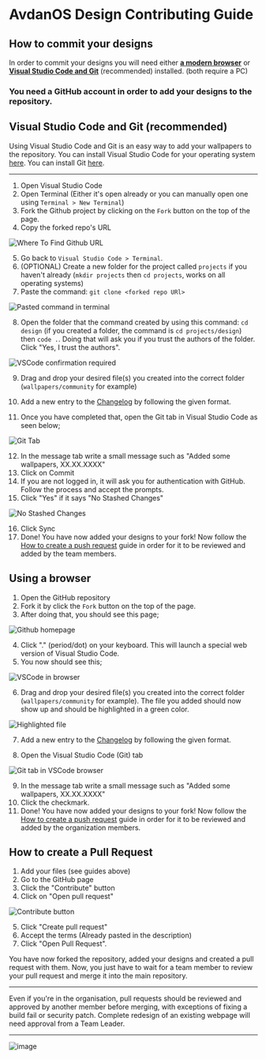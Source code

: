 # AvdanOS Design Contributing Guide

## How to commit your designs

In order to commit your designs you will need either [**a modern browser**](#using-a-browser-does-not-require-the-files-to-be-downloaded) or [**Visual Studio Code and Git**](#vscode-with-git) (recommended) installed. (both require a PC)

### You need a GitHub account in order to add your designs to the repository.

## Visual Studio Code and Git (recommended)

Using Visual Studio Code and Git is an easy way to add your wallpapers to the repository. You can install Visual Studio Code for your operating system [here](https://code.visualstudio.com/download). You can install Git [here](https://git-scm.com/downloads).

---

1. Open Visual Studio Code 
2. Open Terminal (Either it's open already or you can manually open one using `Terminal > New Terminal`)
3. Fork the Github project by clicking on the `Fork` button on the top of the page.
4. Copy the forked repo's URL

![Where To Find Github URL](.tutorial/images/whereToFindGitURL.png)

5. Go back to `Visual Studio Code > Terminal`.
6. (OPTIONAL) Create a new folder for the project called `projects` if you haven't already (`mkdir projects` then `cd projects`, works on all operating systems)
7. Paste the command: `git clone <forked repo URl>`
   
![Pasted command in terminal](.tutorial/images/gitCommandInTerminal.png)

8. Open the folder that the command created by using this command: `cd design` (if you created a folder, the command is `cd projects/design`) then `code .`.
Doing that will ask you if you trust the authors of the folder. Click "Yes, I trust the authors".

![VSCode confirmation required](.tutorial/images/trustAuthors.png)

9. Drag and drop your desired file(s) you created into the correct folder (`wallpapers/community` for example) 

10. Add a new entry to the [Changelog](CHANGELOG.md) by following the given format.

11. Once you have completed that, open the Git tab in Visual Studio Code as seen below;

![Git Tab](.tutorial/images/gitTab.png)

12. In the message tab write a small message such as "Added some wallpapers, XX.XX.XXXX"
13. Click on Commit
14. If you are not logged in, it will ask you for authentication with GitHub. Follow the process and accept the prompts.
15. Click "Yes" if it says "No Stashed Changes"
    
![No Stashed Changes](.tutorial/images/vscodeNoStashedChanges.png)

16. Click Sync
17. Done! You have now added your designs to your fork! Now follow the [How to create a push request](#how-to-create-a-push-request) guide in order for it to be reviewed and added by the team members.

## Using a browser

1. Open the GitHub repository
2. Fork it by click the `Fork` button on the top of the page.
3. After doing that, you should see this page;

![Github homepage](.tutorial/images/gitProjectHomepage.png)

4. Click "." (period/dot) on your keyboard. This will launch a special web version of Visual Studio Code.
5. You now should see this;

![VSCode in browser](.tutorial/images/vscodeInBrowser.png)

6. Drag and drop your desired file(s) you created into the correct folder (`wallpapers/community` for example). The file you added should now show up and should be highlighted in a green color.

![Highlighted file](.tutorial/images/fileUploadedHighlighted.png)

7. Add a new entry to the [Changelog](CHANGELOG.md) by following the given format.

8. Open the Visual Studio Code (Git) tab

![Git tab in VSCode browser](.tutorial/images/gitTabOnline.png)

9. In the message tab write a small message such as "Added some wallpapers, XX.XX.XXXX"
10. Click the checkmark.
11. Done! You have now added your designs to your fork! Now follow the [How to create a push request](#how-to-create-a-push-request) guide in order for it to be reviewed and added by the organization members.

## How to create a Pull Request
1. Add your files (see guides above)
2. Go to the GitHub page
3. Click the "Contribute" button
4. Click on "Open pull request"

![Contribute button](.tutorial/images/contributeButton.png)

5. Click "Create pull request"
6. Accept the terms (Already pasted in the description)
7. Click "Open Pull Request".

You have now forked the repository, added your designs and created a pull request with them. Now, you just have to wait for a team member to review your pull request and merge it into the main repository.

---

Even if you're in the organisation, pull requests should be reviewed and approved by another member before merging, with exceptions of fixing a build fail or security patch. Complete redesign of an existing webpage will need approval from a Team Leader.

---

![image](https://user-images.githubusercontent.com/51555391/176925763-cdfd57ba-ae1e-4bf3-85e9-b3ebd30b1d59.png)
